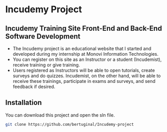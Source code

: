 # Incudemy Project
## Incudemy Training Site Front-End and Back-End Software Development
* The Incudemy project is an educational website that I started and developed during my internship at Monovi Information Technologies.
* You can register on this site as an Instructor or a student (Incudemist), receive training or give training.
* Users registered as Instructors will be able to open tutorials, create surveys and do quizzes. Incudemist, on the other hand, will be able to receive these trainings, participate in exams and surveys, and send feedback if desired.

## Installation

You can download this project and open the sln file.

```bash
git clone https://github.com/bertuginal/Incudemy-project
```
